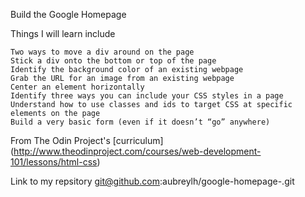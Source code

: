 Build the Google Homepage

Things I will learn include

    Two ways to move a div around on the page
    Stick a div onto the bottom or top of the page
    Identify the background color of an existing webpage
    Grab the URL for an image from an existing webpage
    Center an element horizontally
    Identify three ways you can include your CSS styles in a page
    Understand how to use classes and ids to target CSS at specific elements on the page
    Build a very basic form (even if it doesn’t “go” anywhere)

From The Odin Project's [curriculum]
(http://www.theodinproject.com/courses/web-development-101/lessons/html-css)

Link to my repsitory 
git@github.com:aubreylh/google-homepage-.git




